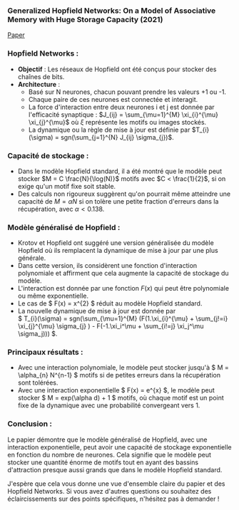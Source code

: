 ### Generalized Hopfield Networks: On a Model of Associative Memory with Huge Storage Capacity (2021)

[Paper](https://arxiv.org/pdf/1702.01929.pdf)

### Hopfield Networks :
- **Objectif** : Les réseaux de Hopfield ont été conçus pour stocker des chaînes de bits.
- **Architecture** : 
  - Basé sur N neurones, chacun pouvant prendre les valeurs +1 ou -1.
  - Chaque paire de ces neurones est connectée et interagit.
  - La force d'interaction entre deux neurones i et j est donnée par l'efficacité synaptique : $J_{ij} = \sum_{\mu=1}^{M} \xi_{i}^{\mu} \xi_{j}^{\mu}$ où $\xi$ représente les motifs ou images stockés.
  - La dynamique ou la règle de mise à jour est définie par $T_{i}(\sigma) = sgn(\sum_{j=1}^{N} J_{ij} \sigma_{j})$.

### Capacité de stockage :
- Dans le modèle Hopfield standard, il a été montré que le modèle peut stocker $M = C \frac{N}{\log(N)}$ motifs avec $C < \frac{1}{2}$, si on exige qu'un motif fixe soit stable.
- Des calculs non rigoureux suggèrent qu'on pourrait même atteindre une capacité de $M = \alpha N$ si on tolère une petite fraction d'erreurs dans la récupération, avec $\alpha < 0.138$.

### Modèle généralisé de Hopfield :
- Krotov et Hopfield ont suggéré une version généralisée du modèle Hopfield où ils remplacent la dynamique de mise à jour par une plus générale.
- Dans cette version, ils considèrent une fonction d'interaction polynomiale et affirment que cela augmente la capacité de stockage du modèle.
- L'interaction est donnée par une fonction $F(x)$ qui peut être polynomiale ou même exponentielle.
- Le cas de $ F(x) = x^{2} $ réduit au modèle Hopfield standard.
- La nouvelle dynamique de mise à jour est donnée par  
$ T_{i}(\sigma) = sgn(\sum_{\mu=1}^{M} (F(1.\xi_{i}^{\mu} + \sum_{j!=i} \xi_{j}^{\mu} \sigma_{j} ) - F(-1.\xi_i^\mu + \sum_{i!=j} \xi_j^\mu \sigma_j))) $.

### Principaux résultats :
- Avec une interaction polynomiale, le modèle peut stocker jusqu'à $ M = \alpha_{n} N^{n-1} $ motifs si de petites erreurs dans la récupération sont tolérées.
- Avec une interaction exponentielle $ F(x) = e^{x} $, le modèle peut stocker $ M = exp(\alpha d) + 1 $ motifs, où chaque motif est un point fixe de la dynamique avec une probabilité convergeant vers 1.

### Conclusion :
Le papier démontre que le modèle généralisé de Hopfield, avec une interaction exponentielle, peut avoir une capacité de stockage exponentielle en fonction du nombre de neurones. Cela signifie que le modèle peut stocker une quantité énorme de motifs tout en ayant des bassins d'attraction presque aussi grands que dans le modèle Hopfield standard.

J'espère que cela vous donne une vue d'ensemble claire du papier et des Hopfield Networks. Si vous avez d'autres questions ou souhaitez des éclaircissements sur des points spécifiques, n'hésitez pas à demander !

